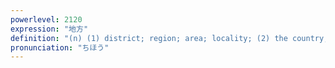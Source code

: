 ```yaml
---
powerlevel: 2120
expression: "地方"
definition: "(n) (1) district; region; area; locality; (2) the country; countryside; the provinces; rural area; (3) civilian society; (P)"
pronunciation: "ちほう"
---
```

